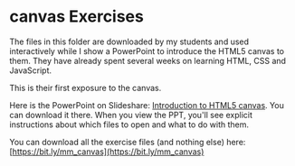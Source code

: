 canvas Exercises
================

The files in this folder are downloaded by my students and used interactively while I show a PowerPoint to introduce the HTML5 canvas to them. They have already spent several weeks on learning HTML, CSS and JavaScript.

This is their first exposure to the canvas.

Here is the PowerPoint on Slideshare: [Introduction to HTML5 canvas](http://www.slideshare.net/macloo/introduction-to-html5-canvas). You can download it there. When you view the PPT, you'll see explicit instructions about which files to open and what to do with them.

You can download all the exercise files (and nothing else) here: [https://bit.ly/mm_canvas](https://bit.ly/mm_canvas)
